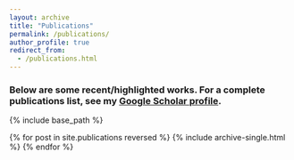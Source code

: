 ```yaml
---
layout: archive
title: "Publications"
permalink: /publications/
author_profile: true
redirect_from: 
  - /publications.html
---
```


### Below are some recent/highlighted works. For a complete publications list, see my [Google Scholar profile](https://scholar.google.com/citations?user=2VgJ4loAAAAJ&hl=en).


{% include base_path %}

{% for post in site.publications reversed %}
  {% include archive-single.html %}
{% endfor %}
